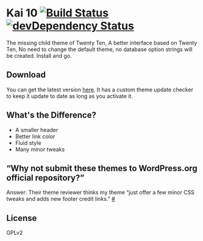 # Kai 10 [![Build Status](https://travis-ci.org/sparanoid/kai-10.png)](https://travis-ci.org/sparanoid/kai-10) [![devDependency Status](https://david-dm.org/sparanoid/kai-10/dev-status.png)](https://david-dm.org/sparanoid/kai-10#info=devDependencies)

The missing child theme of Twenty Ten, A better interface based on Twenty Ten, No need to change the default theme, no database option strings will be created. Install and go.

## Download

You can get the latest version [here][dl]. It has a custom theme update checker to keep it update to date as long as you activate it.

## What's the Difference?

- A smaller header
- Better link color
- Fluid style
- Many minor tweaks

## “Why not submit these themes to WordPress.org official repository?”

Answer: Their theme reviewer thinks my theme “just offer a few minor CSS tweaks and adds new footer credit links.” [#](http://themes.trac.wordpress.org/ticket/10728)

## License

GPLv2

[dl]: http://rsrc.sparanoid.com/download/kai-10.zip